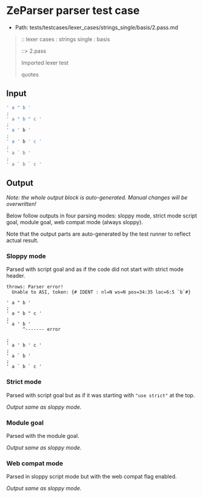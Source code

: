 # ZeParser parser test case

- Path: tests/testcases/lexer_cases/strings_single/basis/2.pass.md

> :: lexer cases : strings single : basis
>
> ::> 2.pass
>
> Imported lexer test
>
> quotes

## Input

`````js
' a " b '
;
' a " b " c '
;
' a ' b '
;
' a ' b ' c '
;
' a ` b '
;
' a ` b ` c '
`````

## Output

_Note: the whole output block is auto-generated. Manual changes will be overwritten!_

Below follow outputs in four parsing modes: sloppy mode, strict mode script goal, module goal, web compat mode (always sloppy).

Note that the output parts are auto-generated by the test runner to reflect actual result.

### Sloppy mode

Parsed with script goal and as if the code did not start with strict mode header.

`````
throws: Parser error!
  Unable to ASI, token: {# IDENT : nl=N ws=N pos=34:35 loc=6:5 `b`#}

' a " b '
;
' a " b " c '
;
' a ' b '
      ^------- error

;
' a ' b ' c '
;
' a ` b '
;
' a ` b ` c '
`````

### Strict mode

Parsed with script goal but as if it was starting with `"use strict"` at the top.

_Output same as sloppy mode._

### Module goal

Parsed with the module goal.

_Output same as sloppy mode._

### Web compat mode

Parsed in sloppy script mode but with the web compat flag enabled.

_Output same as sloppy mode._
